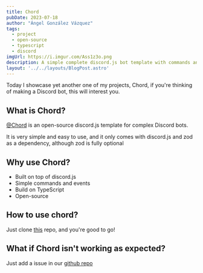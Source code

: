 ```yaml
---
title: Chord
pubDate: 2023-07-18
author: "Ángel González Vázquez"
tags:
  - project
  - open-source
  - typescript
  - discord
imgUrl: https://i.imgur.com/Ass1z3o.png
description: A simple complete discord.js bot template with commands and events
layout: '../../layouts/BlogPost.astro'
---
```


Today I showcase yet another one of my projects, Chord, if you're thinking of making a Discord bot, this will interest you.

## What is Chord?

[@Chord](https://github.com/AngelNext/chord) is an open-source discord.js template for complex Discord bots.

It is very simple and easy to use, and it only comes with discord.js and zod as a dependency, although zod is fully optional

## Why use Chord?

- Built on top of discord.js
- Simple commands and events
- Build on TypeScript
- Open-source

## How to use chord?

Just clone [this](https://github.com/AngelNext/chord) repo, and you're good to go!


## What if Chord isn't working as expected?

Just add a issue in our [github repo](https://github.com/AngelNext/chord/issues)
